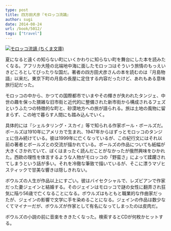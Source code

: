 ```yaml
---
type: post
title: 四方田犬彦『モロッコ流謫』
author: sugi
date: 2014-08-24
url: /book/5012/
tags: ["travel"]
---
```

<a href="http://www.amazon.co.jp/exec/obidos/ASIN/4480431853/chezsugi-22/ref=nosim/" onclick="_gaq.push(['_trackEvent', 'outbound-article', 'http://www.amazon.co.jp/exec/obidos/ASIN/4480431853/chezsugi-22/ref=nosim/', '']);" name="amazletlink" target="_blank"><img src="http://i1.wp.com/ecx.images-amazon.com/images/I/51ABJ6ZSiEL._SL160_.jpg?w=660" alt="モロッコ流謫 (ちくま文庫)" class="alignleft"  data-recalc-dims="1" /></a>

夏になると遠くの知らない町にいくかわりに知らない町を舞台にした本を読みたくなる。アフリカ大陸の北端地中海に面したモロッコはそういう旅情のもっえいきどころとしてぴったりな国だ。著者の四方田犬彦さんの本を読むのは『月島物語』以来だ。東京下町の月島の長屋に定住する内容だったけど、あれもある意味旅行記だった。

モロッコの中から、かつての国際都市でいまやその輝きが失われたタンジェ、中世の趣を保った猥雑な旧市街と近代的に整備された新市街から構成されるフェズというふたつの特徴的な町と、砂漠地方への旅が語られる。旅は土地の風物に留まらず、この地で暮らす人間にも踏み込んでいく。

具体的には『シェルタリング・スカイ』等で知られる作家ポール・ボールズだ。ボールズは1910年にアメリカで生まれ、1947年からはずっとモロッコのタンジェに住み続けている。彼は1999年に亡くなっているが、この紀行文にはそれ以前の著者とボールズとの交流が描かれている。ボールズの作品についても紙幅が大きくさかれていて、ぼくはまったく読んだことがなかったが俄然興味をひかれた。西欧の理性を体言するような人物がモロッコの「野蛮さ」によって蹂躙されてしまうという話が多い。それを冷徹な筆致で描いているが、そこに漂うマゾヒスティックで甘美な響きは隠しきれない。

ボウルズの人生が作品以上にすごい。彼はバイセクシャルで、レズビアンで作家だった妻ジェインと結婚する。そのジェインはモロッコで謎の女性に翻弄され狂気に陥り56歳で亡くなることになる。ボウルズはもともと職業的な作曲家だったが、ジェインの影響で文学に手を染めることになる。ジェインの作品は数少なくてマイナーだが、ボウルズが作家として有名になってしまったのは皮肉だ。

ボウルズの小説の前に音楽をききたくなった。検索するとCDが何枚かヒットする。
